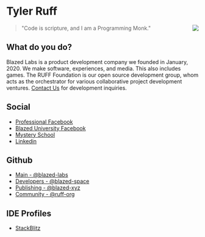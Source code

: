 # Tyler Ruff

<a href="https://blazedlabs.com/"><img align="right" src="https://blazed.sirv.com/logo/Beaker-Dark.png?w=120&h=120"></a>

> "Code is scripture, and I am a Programming Monk."

## What do you do?
Blazed Labs is a product development company we founded in January, 2020.
We make software, experiences, and media. This also includes games. The RUFF Foundation is our open source development group, whom acts as the orchestrator for various collaborative project development ventures. [Contact Us](https://blazed.contact/) for development inquiries.

## Social
- [Professional Facebook](https://facebook.com/blazed.space)
- [Blazed University Facebook](https://www.facebook.com/groups/blazed.edu)
- [Mystery School](https://www.facebook.com/groups/atlantismysteryschool)
- [Linkedin](https://www.linkedin.com/in/blz-one/)

## Github
- [Main - @blazed-labs](https://github.com/blazed-labs)
- [Developers - @blazed-space](https://github.com/blazed-space)
- [Publishing - @blazed-xyz](https://github.com/blazed-xyz)
- [Community - @ruff-org](https://github.com/ruff-org)

## IDE Profiles
- [StackBlitz](https://stackblitz.com/@tyler-ruff)

